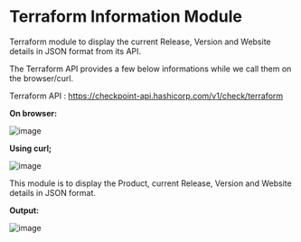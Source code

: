 # Terraform Information Module

Terraform module to display the current Release, Version and Website details in JSON format from its API.



The Terraform API provides a few below informations while we call them on the browser/curl.


Terraform API : https://checkpoint-api.hashicorp.com/v1/check/terraform



**On browser:**



![image](https://user-images.githubusercontent.com/27748402/202867386-dd7d0b6f-39b4-46f4-b8a7-3bb21bd4b1c4.png)




**Using curl;**


![image](https://user-images.githubusercontent.com/27748402/202867468-ab7581cb-8f8e-4740-a22c-9704dfe8da23.png)

This module is to display the Product, current Release, Version and Website details in JSON format.



**Output:**


![image](https://user-images.githubusercontent.com/27748402/202867730-e99488f9-6821-478c-ac48-5461c65bcb10.png)


